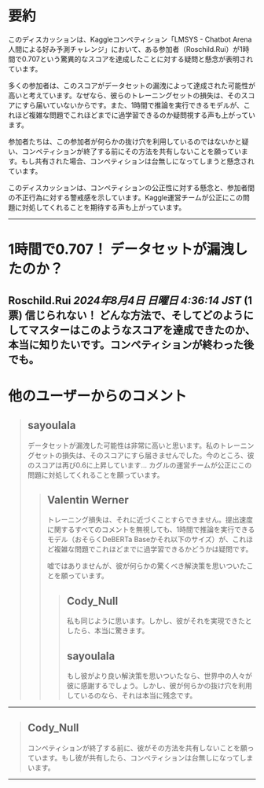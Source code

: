 # 要約 
このディスカッションは、Kaggleコンペティション「LMSYS - Chatbot Arena 人間による好み予測チャレンジ」において、ある参加者（Roschild.Rui）が1時間で0.707という驚異的なスコアを達成したことに対する疑問と懸念が表明されています。

多くの参加者は、このスコアがデータセットの漏洩によって達成された可能性が高いと考えています。なぜなら、彼らのトレーニングセットの損失は、そのスコアにすら届いていないからです。また、1時間で推論を実行できるモデルが、これほど複雑な問題でこれほどまでに過学習できるのか疑問視する声も上がっています。

参加者たちは、この参加者が何らかの抜け穴を利用しているのではないかと疑い、コンペティションが終了する前にその方法を共有しないことを願っています。もし共有された場合、コンペティションは台無しになってしまうと懸念されています。

このディスカッションは、コンペティションの公正性に対する懸念と、参加者間の不正行為に対する警戒感を示しています。Kaggle運営チームが公正にこの問題に対処してくれることを期待する声も上がっています。 


---
# 1時間で0.707！ データセットが漏洩したのか？
**Roschild.Rui** *2024年8月4日 日曜日 4:36:14 JST* (1票)
信じられない！ どんな方法で、そしてどのようにしてマスターはこのようなスコアを達成できたのか、本当に知りたいです。コンペティションが終わった後でも。
---
# 他のユーザーからのコメント
> ## sayoulala
> 
> データセットが漏洩した可能性は非常に高いと思います。私のトレーニングセットの損失は、そのスコアにすら届きませんでした。今のところ、彼のスコアは再び0.6に上昇しています… カグルの運営チームが公正にこの問題に対処してくれることを願っています。
> 
> 
> 
> > ## Valentin Werner
> > 
> > トレーニング損失は、それに近づくことすらできません。提出速度に関するすべてのコメントを無視しても、1時間で推論を実行できるモデル（おそらくDeBERTa Baseかそれ以下のサイズ）が、これほど複雑な問題でこれほどまでに過学習できるかどうかは疑問です。
> > 
> > 嘘ではありませんが、彼が何らかの驚くべき解決策を思いついたことを願っています。
> > 
> > 
> > > ## Cody_Null
> > > 
> > > 私も同じように思います。しかし、彼がそれを実現できたとしたら、本当に驚きます。
> > > 
> > > 
> > > 
> > > ## sayoulala
> > > 
> > > もし彼がより良い解決策を思いついたなら、世界中の人々が彼に感謝するでしょう。しかし、彼が何らかの抜け穴を利用しているのなら、それは本当に残念です。
> > > 
> > > 
> > > 
---
> ## Cody_Null
> 
> コンペティションが終了する前に、彼がその方法を共有しないことを願っています。もし彼が共有したら、コンペティションは台無しになってしまいます。
> 
> 
> 
--- 

